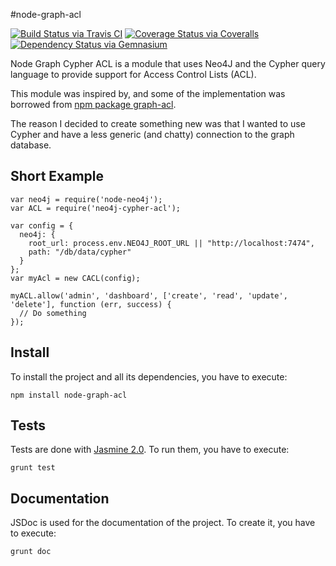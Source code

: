 #node-graph-acl

[![Build Status via Travis CI](https://travis-ci.org/ydigital-factory/node-graph-acl.svg?branch=master)](https://travis-ci.org/ydigital-factory/node-graph-acl)
[![Coverage Status via Coveralls](https://img.shields.io/coveralls/ydigital-factory/node-graph-acl.svg)](https://coveralls.io/r/ydigital-factory/node-graph-acl)
[![Dependency Status via Gemnasium](https://gemnasium.com/ydigital-factory/node-graph-acl.svg)](https://gemnasium.com/ydigital-factory/node-graph-acl)


Node Graph Cypher ACL is a module that uses Neo4J and the Cypher query language to provide support for
Access Control Lists (ACL).

This module was inspired by, and some of the implementation was borrowed from [npm package graph-acl](https://github.com/ydigital-factory/node-graph-acl).

The reason I decided to create something new was that I wanted to use Cypher and have a less generic (and chatty) connection to the graph database.

## Short Example

```
var neo4j = require('node-neo4j');
var ACL = require('neo4j-cypher-acl');

var config = {
  neo4j: {
    root_url: process.env.NEO4J_ROOT_URL || "http://localhost:7474",
    path: "/db/data/cypher"
  }
};
var myAcl = new CACL(config);

myACL.allow('admin', 'dashboard', ['create', 'read', 'update', 'delete'], function (err, success) {
  // Do something
});

```


## Install

To install the project and all its dependencies, you have to execute:
```
npm install node-graph-acl
```

## Tests

Tests are done with [Jasmine 2.0](http://jasmine.github.io/2.0/introduction.html). To run them, you have to execute:
```
grunt test
```

## Documentation

JSDoc is used for the documentation of the project. To create it, you have to execute:
```
grunt doc
```

